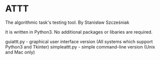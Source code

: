# ATTT
The algorithmic task's testing tool.
By Stanisław Szcześniak

It is written in Python3. No additional packages or libaries are required.

guiattt.py - graphical user interface version (All systems which support Python3 and Tkinter)
simpleattt.py - simple command-line version (Unix and Mac only)
